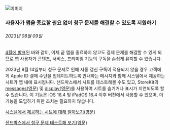 <!-- ### MySkills
BootStrap & React.js  
<img src="https://img.shields.io/badge/HTML5-E34F26?style=flat-square&logo=HTML5&logoColor=white"/></a>
<img src="https://img.shields.io/badge/CSS3-1572B6?style=flat-square&logo=CSS3&logoColor=white"/></a>
<img src="https://img.shields.io/badge/JavaScript-F7DF1E?style=flat-square&logo=JavaScript&logoColor=white"/></a>
<img src="https://img.shields.io/badge/React.js-1E8CBE?style=flat-square&logo=JavaScript&logoColor=white"/></a>   -->

<!-- Android & IOS  
<img src="https://img.shields.io/badge/Java-007396?style=flat-square&logo=Java&logoColor=white"/></a>
<img src="https://img.shields.io/badge/Swift-F05138?style=flat-square&logo=Swift&logoColor=white"/></a> -->
<!-- 
Languages  
<img src="https://img.shields.io/badge/C-A8B9CC?style=flat-square&logo=C&logoColor=white"/></a>
<img src="https://img.shields.io/badge/C++-00599C?style=flat-square&logo=C%2B%2B&logoColor=white"/></a>
<img src="https://img.shields.io/badge/Python-3776AB?style=flat-square&logo=Python&logoColor=white"/></a>

algorithms  
<img src="https://img.shields.io/badge/Baekjoon-Gold4-gold?style=flat-square&labelColor=004088"/></a> -->
<!-- 
Contact  
[<img src="https://img.shields.io/badge/l06094@gmail.com-EA4335?style=flat-square&logo=Gmail&logoColor=white"/>](l06094@gmail.com)
<a href="dlwjsgml02@naver.com"><img src="https://img.shields.io/badge/dlwjsgml02@naver.com-0ABF53?style=flat-square&logo=Nintendo&logoColor=white"/></a>
<img src="https://img.shields.io/badge/jeon__hui__22-E4405F?style=flat-square&logo=Instagram&logoColor=white"/></a>  

---
![Top Langs](https://github-readme-stats.vercel.app/api/top-langs/?username=6810779s&layout=compact&theme=algolia) 

![Jeonhui's GitHub stats](https://github-readme-stats.vercel.app/api?username=Jeonhui&show_icons=true&theme=algolia)  
 -->

<!-- [![Solved.ac
프로필](http://mazassumnida.wtf/api/v2/generate_badge?boj=whas02)](https://solved.ac/whas02)  

# IOS developer News -->

<!--
 <pre>
    ___  _______   ________  ________   ___  ___  ___  ___  ___     
   |\  \|\  ___ \ |\   __  \|\   ___  \|\  \|\  \|\  \|\  \|\  \    
   \ \  \ \   __/|\ \  \|\  \ \  \\ \  \ \  \\\  \ \  \\\  \ \  \   
 __ \ \  \ \  \_|/_\ \  \\\  \ \  \\ \  \ \   __  \ \  \\\  \ \  \  
|\  \\_\  \ \  \_|\ \ \  \\\  \ \  \\ \  \ \  \ \  \ \  \\\  \ \  \ 
\ \________\ \_______\ \_______\ \__\\ \__\ \__\ \__\ \_______\ \__\
 \|________|\|_______|\|_______|\|__| \|__|\|__|\|__|\|_______|\|__|</pre>
                                                          
                                                                    
-->                                                                    
![이미지](https://developer.apple.com/assets/elements/icons/storekit/storekit-128x128_2x.png)  
###  사용자가 앱을 종료할 필요 없이 청구 문제를 해결할 수 있도록 지원하기  
###### 2023년 08월 09일  
<div class="article-text"><p><a href="https://developer.apple.com/kr/news/?id=mfx8xxtc">4월에 발표</a>된 바와 같이, 이제 곧 앱을 종료하지 않고도 결제 문제를 해결할 수 있게 되므로 앱 사용자가 콘텐츠, 서비스, 프리미엄 기능의 구독을 손쉽게 유지할 수 있습니다.</p><p>2023년 8월 14일부터 청구 문제로 인해 자동 갱신 구독이 적용되지 않을 경우 고객에게 Apple ID 결제 수단을 업데이트하도록 안내하는 메시지와 함께 시스템에서 제공하는 시트가 앱 내에 표시됩니다. 샌드박스에서 시트를 테스트해볼 수도 있고, StoreKit의 <a href="https://developer.apple.com/documentation/storekit/message/3954510-messages">messages(영문)</a> 및 <a href="https://developer.apple.com/documentation/storekit/message/3963915-display">display(영문)</a>를 사용하여 시트를 숨기거나 표시가 지연되도록 할 수 있습니다. 이 기능은 iOS 16.4 및 iPadOS 16.4 이후 버전에서 사용할 수 있으며, 이 기능을 도입하기 위한 조치는 필요하지 않습니다.</p><p><a href="https://developer.apple.com/documentation/storekit/message/reason/4123328-billingissue">시스템에서 제공하는 시트에 <span class="icon icon-after icon-chevronright nowrap">대해 알아보기(영문)</span></a></p>
<p><a href="https://developer.apple.com/documentation/storekit/in-app_purchase/testing_in-app_purchases_with_sandbox/testing_failing_subscription_renewals_and_in-app_purchases">샌드박스에서 청구 문제 <span class="icon icon-after icon-chevronright nowrap">테스트해 보기(영문)</span></a></p></div>